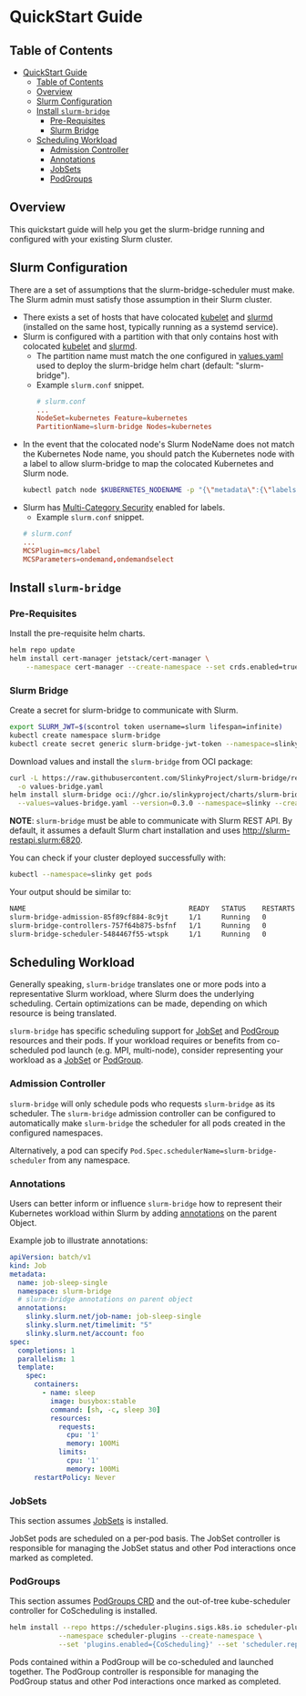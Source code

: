 # QuickStart Guide

## Table of Contents

<!-- mdformat-toc start --slug=github --no-anchors --maxlevel=6 --minlevel=1 -->

- [QuickStart Guide](#quickstart-guide)
  - [Table of Contents](#table-of-contents)
  - [Overview](#overview)
  - [Slurm Configuration](#slurm-configuration)
  - [Install `slurm-bridge`](#install-slurm-bridge)
    - [Pre-Requisites](#pre-requisites)
    - [Slurm Bridge](#slurm-bridge)
  - [Scheduling Workload](#scheduling-workload)
    - [Admission Controller](#admission-controller)
    - [Annotations](#annotations)
    - [JobSets](#jobsets)
    - [PodGroups](#podgroups)

<!-- mdformat-toc end -->

## Overview

This quickstart guide will help you get the slurm-bridge running and configured
with your existing Slurm cluster.

## Slurm Configuration

There are a set of assumptions that the slurm-bridge-scheduler must make. The
Slurm admin must satisfy those assumption in their Slurm cluster.

- There exists a set of hosts that have colocated [kubelet] and [slurmd]
  (installed on the same host, typically running as a systemd service).
- Slurm is configured with a partition with that only contains host with
  colocated [kubelet] and [slurmd].
  - The partition name must match the one configured in
    [values.yaml](../helm/slurm-bridge/values.yaml) used to deploy the
    slurm-bridge helm chart (default: "slurm-bridge").
  - Example `slurm.conf` snippet.
    ```conf
    # slurm.conf
    ...
    NodeSet=kubernetes Feature=kubernetes
    PartitionName=slurm-bridge Nodes=kubernetes
    ```
- In the event that the colocated node's Slurm NodeName does not match the
  Kubernetes Node name, you should patch the Kubernetes node with a label to
  allow slurm-bridge to map the colocated Kubernetes and Slurm node.
  ```bash
  kubectl patch node $KUBERNETES_NODENAME -p "{\"metadata\":{\"labels\":{\"slinky.slurm.net/slurm-nodename\":\"$SLURM_NODENAME\"}}}"
  ```
- Slurm has [Multi-Category Security][mcs] enabled for labels.
  - Example `slurm.conf` snippet.
  ```conf
  # slurm.conf
  ...
  MCSPlugin=mcs/label
  MCSParameters=ondemand,ondemandselect
  ```

## Install `slurm-bridge`

### Pre-Requisites

Install the pre-requisite helm charts.

```bash
helm repo update
helm install cert-manager jetstack/cert-manager \
	--namespace cert-manager --create-namespace --set crds.enabled=true
```

### Slurm Bridge

Create a secret for slurm-bridge to communicate with Slurm.

```sh
export SLURM_JWT=$(scontrol token username=slurm lifespan=infinite)
kubectl create namespace slurm-bridge
kubectl create secret generic slurm-bridge-jwt-token --namespace=slinky --from-literal="auth-token=$SLURM_JWT" --type=Opaque
```

Download values and install the `slurm-bridge` from OCI package:

```bash
curl -L https://raw.githubusercontent.com/SlinkyProject/slurm-bridge/refs/tags/v0.3.0/helm/slurm-bridge/values.yaml \
  -o values-bridge.yaml
helm install slurm-bridge oci://ghcr.io/slinkyproject/charts/slurm-bridge \
  --values=values-bridge.yaml --version=0.3.0 --namespace=slinky --create-namespace
```

**NOTE**: `slurm-bridge` must be able to communicate with Slurm REST API. By
default, it assumes a default Slurm chart installation and uses
http://slurm-restapi.slurm:6820.

You can check if your cluster deployed successfully with:

```sh
kubectl --namespace=slinky get pods
```

Your output should be similar to:

```sh
NAME                                        READY   STATUS    RESTARTS      AGE
slurm-bridge-admission-85f89cf884-8c9jt     1/1     Running   0             1m0s
slurm-bridge-controllers-757f64b875-bsfnf   1/1     Running   0             1m0s
slurm-bridge-scheduler-5484467f55-wtspk     1/1     Running   0             1m0s
```

## Scheduling Workload

Generally speaking, `slurm-bridge` translates one or more pods into a
representative Slurm workload, where Slurm does the underlying scheduling.
Certain optimizations can be made, depending on which resource is being
translated.

`slurm-bridge` has specific scheduling support for [JobSet](#jobsets) and
[PodGroup](#podgroups) resources and their pods. If your workload requires or
benefits from co-scheduled pod launch (e.g. MPI, multi-node), consider
representing your workload as a [JobSet](#jobsets) or [PodGroup](#podgroups).

### Admission Controller

`slurm-bridge` will only schedule pods who requests `slurm-bridge` as its
scheduler. The `slurm-bridge` admission controller can be configured to
automatically make `slurm-bridge` the scheduler for all pods created in the
configured namespaces.

Alternatively, a pod can specify `Pod.Spec.schedulerName=slurm-bridge-scheduler`
from any namespace.

### Annotations

Users can better inform or influence `slurm-bridge` how to represent their
Kubernetes workload within Slurm by adding
[annotations](../internal/wellknown/annotations.go) on the parent Object.

Example job to illustrate annotations:

```yaml
apiVersion: batch/v1
kind: Job
metadata:
  name: job-sleep-single
  namespace: slurm-bridge
  # slurm-bridge annotations on parent object
  annotations:
    slinky.slurm.net/job-name: job-sleep-single
    slinky.slurm.net/timelimit: "5"
    slinky.slurm.net/account: foo
spec:
  completions: 1
  parallelism: 1
  template:
    spec:
      containers:
        - name: sleep
          image: busybox:stable
          command: [sh, -c, sleep 30]
          resources:
            requests:
              cpu: '1'
              memory: 100Mi
            limits:
              cpu: '1'
              memory: 100Mi
      restartPolicy: Never
```

### JobSets

This section assumes [JobSets] is installed.

JobSet pods are scheduled on a per-pod basis. The JobSet controller is
responsible for managing the JobSet status and other Pod interactions once
marked as completed.

### PodGroups

This section assumes [PodGroups CRD][podgroups-crd] and the out-of-tree
kube-scheduler controller for CoScheduling is installed.

```sh
helm install --repo https://scheduler-plugins.sigs.k8s.io scheduler-plugins scheduler-plugins \
			--namespace scheduler-plugins --create-namespace \
			--set 'plugins.enabled={CoScheduling}' --set 'scheduler.replicaCount=0'
```

Pods contained within a PodGroup will be co-scheduled and launched together. The
PodGroup controller is responsible for managing the PodGroup status and other
Pod interactions once marked as completed.

<!-- Links -->

[jobsets]: https://jobset.sigs.k8s.io/
[kubelet]: https://kubernetes.io/docs/reference/command-line-tools-reference/kubelet
[mcs]: https://slurm.schedmd.com/mcs.html
[podgroups-crd]: https://github.com/kubernetes-sigs/scheduler-plugins/blob/master/config/crd/bases/scheduling.x-k8s.io_podgroups.yaml
[slurmd]: https://slurm.schedmd.com/slurmd.html
